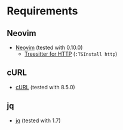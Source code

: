 # Requirements

## Neovim

- [Neovim](https://github.com/neovim/neovim) (tested with 0.10.0)
  - [Treesitter for HTTP](https://github.com/nvim-treesitter/nvim-treesitter?tab=readme-ov-file#supported-languages) (`:TSInstall http`)

## cURL

- [cURL](https://curl.se/) (tested with 8.5.0)

## jq

- [jq](https://stedolan.github.io/jq/) (tested with 1.7)

